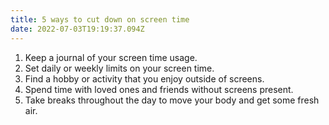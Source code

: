 ```yaml
---
title: 5 ways to cut down on screen time
date: 2022-07-03T19:19:37.094Z
---
```


1. Keep a journal of your screen time usage. 
2. Set daily or weekly limits on your screen time. 
3. Find a hobby or activity that you enjoy outside of screens. 
4. Spend time with loved ones and friends without screens present. 
5. Take breaks throughout the day to move your body and get some fresh air.
